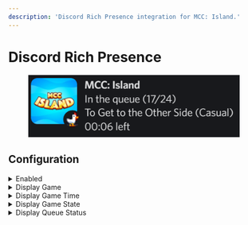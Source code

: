 ```yaml
---
description: 'Discord Rich Presence integration for MCC: Island.'
---
```


# Discord Rich Presence

<figure><img src="../.gitbook/assets/image (8).png" alt="MCC: Island Discord Rich Presence preview image"><figcaption></figcaption></figure>

## Configuration

<details>

<summary>Enabled</summary>

Enables rich presence integration.

**Type:** boolean\
**Default:** true

</details>

<details>

<summary>Display Game</summary>

Whether or not to display game information.

**Type:** boolean\
**Default:** true

</details>

<details>

<summary>Display Game Time</summary>

Whether or not to display the progress of a game.

**Type:** boolean\
**Default:** true

</details>

<details>

<summary>Display Game State</summary>

Whether or not to display the state of the game; states include waiting for round, round in progresss, round complete, etc.

**Type:** boolean\
**Default:** true

</details>

<details>

<summary>Display Queue Status</summary>

Whether or not to display information about when you are queuing.

**Type:** boolean\
**Default:** true

</details>
